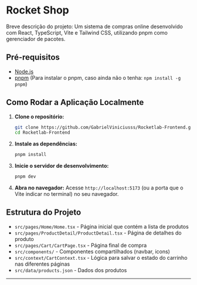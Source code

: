 # Rocket Shop

Breve descrição do projeto: Um sistema de compras online desenvolvido com React, TypeScript, Vite e Tailwind CSS, utilizando pnpm como gerenciador de pacotes.

## Pré-requisitos

- [Node.js](https://nodejs.org/)
- [pnpm](https://pnpm.io/installation) (Para instalar o pnpm, caso ainda não o tenha: `npm install -g pnpm`)

## Como Rodar a Aplicação Localmente

1.  **Clone o repositório:**
    ```bash
    git clone https://github.com/GabrielViniciusss/Rocketlab-Frontend.git
    cd Rocketlab-Frontend
    ```
2.  **Instale as dependências:**

    ```bash
    pnpm install
    ```

3.  **Inicie o servidor de desenvolvimento:**

    ```bash
    pnpm dev
    ```

4.  **Abra no navegador:**
    Acesse `http://localhost:5173` (ou a porta que o Vite indicar no terminal) no seu navegador.

## Estrutura do Projeto

- `src/pages/Home/Home.tsx` - Página inicial que contém a lista de produtos
- `src/pages/ProductDetail/ProductDetail.tsx` - Página de detalhes do produto
- `src/pages/Cart/CartPage.tsx` - Página final de compra
- `src/components/` - Componentes compartilhados (navbar, icons)
- `src/context/CartContext.tsx` - Lógica para salvar o estado do carrinho nas diferentes páginas
- `src/data/products.json` - Dados dos produtos

---
